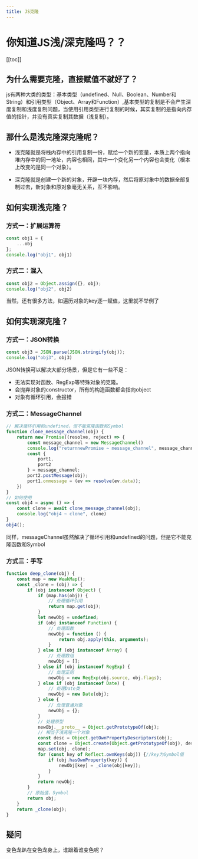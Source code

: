 ```yaml
---
title: JS克隆
---
```

# 你知道JS浅/深克隆吗？？

[[toc]]

## 为什么需要克隆，直接赋值不就好了？
js有两种大类的类型：基本类型（undefined、Null、Boolean、Number和String）和引用类型（Object、Array和Function）,基本类型的复制是不会产生深度复制和浅度复制问题，当使用引用类型进行复制的时候，其实复制的是指向内存值的指针，并没有真实复制其数据（浅复制）。


## 那什么是浅克隆深克隆呢？
- 浅克隆就是将栈内存中的引用复制一份，赋给一个新的变量，本质上两个指向堆内存中的同一地址，内容也相同，其中一个变化另一个内容也会变化（根本上改变的是同一个对象）。

- 深克隆就是创建一个新的对象，开辟一块内存，然后将原对象中的数据全部复制过去，新对象和原对象毫无关系，互不影响。

## 如何实现浅克隆？

### 方式一：扩展运算符

```js
const obj1 = {
    ...obj
};
console.log("obj1", obj1)
```
### 方式二：混入
```js
const obj2 = Object.assign({}, obj);
console.log("obj2", obj2)
```
当然，还有很多方法，如遍历对象的key逐一赋值，这里就不举例了

## 如何实现深克隆？

### 方式一：JSON转换
```js
const obj3 = JSON.parse(JSON.stringify(obj));
console.log("obj3", obj3)
```
JSON转换可以解决大部分场景，但是它有一些不足：

- 无法实现对函数、RegExp等特殊对象的克隆。
- 会抛弃对象的constructor，所有的构造函数都会指向object
- 对象有循环引用，会报错

### 方式二：MessageChannel
```js
// 解决循环引用和undefined，但不能克隆函数和Symbol
function clone_message_channel(obj) {
    return new Promise((resolve, reject) => {
        const message_channel = new MessageChannel()
        console.log("returnnewPromise ~ message_channel", message_channel)
        const {
            port1,
            port2
        } = message_channel;
        port2.postMessage(obj);
        port1.onmessage = (ev => resolve(ev.data));
    })
}
// 如何使用
const obj4 = async () => {
    const clone = await clone_message_channel(obj);
    console.log("obj4 ~ clone", clone)
}
obj4();
```
同样，messageChannel虽然解决了循环引用和undefined的问题，但是它不能克隆函数和Symbol

### 方式三：手写
```js
function deep_clone(obj) {
    const map = new WeakMap();
    const _clone = (obj) => {
        if (obj instanceof Object) {
            if (map.has(obj)) {
                // 处理循环引用
                return map.get(obj);
            }
            let newObj = undefined;
            if (obj instanceof Function) {
                // 处理函数
                newObj = function () {
                    return obj.apply(this, arguments);
                }
            } else if (obj instanceof Array) {
                // 处理数组
                newObj = [];
            } else if (obj instanceof RegExp) {
                // 处理正则
                newObj = new RegExp(obj.source, obj.flags);
            } else if (obj instanceof Date) {
                // 处理Date类
                newObj = new Date(obj);
            } else {
                // 处理普通对象
                newObj = {};
            }
            // 处理原型
            newObj.__proto__ = Object.getPrototypeOf(obj);
            // 相当于浅克隆一个对象
            const desc = Object.getOwnPropertyDescriptors(obj);
            const clone = Object.create(Object.getPrototypeOf(obj), desc);
            map.set(obj, clone);
            for (const key of Reflect.ownKeys(obj)) {//key为Symbol值
                if (obj.hasOwnProperty(key)) {
                    newObj[key] = _clone(obj[key]);
                }
            }
            return newObj;
        }
        // 原始值、Symbol
        return obj;
    }
    return _clone(obj);
}
```

## 疑问

变色龙趴在变色龙身上，谁跟着谁变色呢？